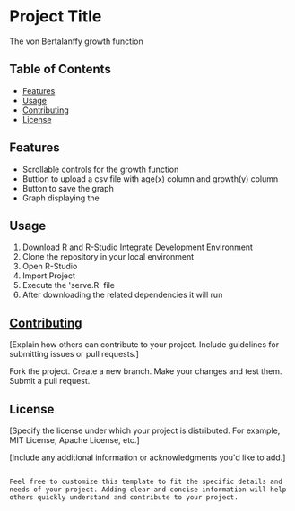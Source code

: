 # Project Title

The von Bertalanffy growth function

## Table of Contents
- [Features](#features)
- [Usage](#usage)
- [Contributing](#contributing)
- [License](#license)

## Features
- Scrollable controls for the growth function
- Buttion to upload a csv file with age(x) column and growth(y) column
- Button to save the graph
- Graph displaying the 

## Usage
1. Download R and R-Studio Integrate Development Environment
2. Clone the repository in your local environment
3. Open R-Studio
4. Import Project
5. Execute the 'serve.R' file
6. After downloading the related dependencies it will run

## [Contributing](#contributing)

[Explain how others can contribute to your project. Include guidelines for submitting issues or pull requests.]

Fork the project.
Create a new branch.
Make your changes and test them.
Submit a pull request.

## License
[Specify the license under which your project is distributed. For example, MIT License, Apache License, etc.]

[Include any additional information or acknowledgments you'd like to add.]
```ccs

Feel free to customize this template to fit the specific details and needs of your project. Adding clear and concise information will help others quickly understand and contribute to your project.

